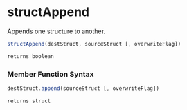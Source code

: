 # structAppend

Appends one structure to another.

```javascript
structAppend(destStruct, sourceStruct [, overwriteFlag])
```

```javascript
returns boolean
```
### Member Function Syntax

```javascript
destStruct.append(sourceStruct [, overwriteFlag])
```

```javascript
returns struct
```
